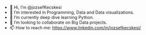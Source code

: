 - 👋 Hi, I’m @jozsefKecskesi
- 👀 I’m interested in Programming, Data and Data visualizations.
- 🌱 I’m currently deep dive learning Python.
- 💞️ I’m looking to collaborate on Big Data projects.
- 📫 How to reach me: https://www.linkedin.com/in/jozsefkecskesi/

<!---
jozsefKecskesi/jozsefKecskesi is a ✨ special ✨ repository because its `README.md` (this file) appears on your GitHub profile.
You can click the Preview link to take a look at your changes.
--->
